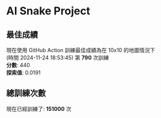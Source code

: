 
# AI Snake Project

## **最佳成績**
現在使用 GitHub Action 訓練最佳成績為在 10x10 的地圖情況下  
(時間 2024-11-24 18:53:45) 第 **790** 次訓練  
**分數**: 440  
**探索值**: 0.0191

## 總訓練次數
現在已經訓練了: **151000** 次
